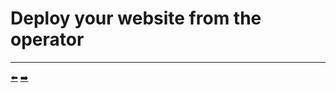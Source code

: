 # Deploy your website from the operator


<hr>
<a href="../06-use-data-defined-in-the-crd-within-the-operator/README.md">⬅️</a>
<a href="../08-view-your-website-by-including-a-service/README.md">➡️</a>
